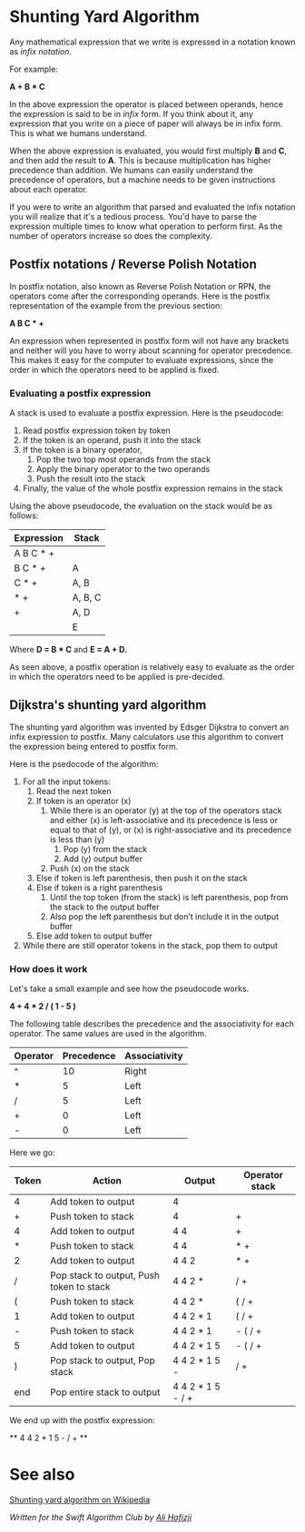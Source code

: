 # Shunting Yard Algorithm

Any mathematical expression that we write is expressed in a notation known as *infix notation*.

For example:

**A + B * C**

In the above expression the operator is placed between operands, hence the expression is said to be in *infix* form. If you think about it, any expression that you write on a piece of paper will always be in infix form. This is what we humans understand.

When the above expression is evaluated, you would first multiply **B** and **C**, and then add the result to **A**. This is because multiplication has higher precedence than addition. We humans can easily understand the precedence of operators, but a machine needs to be given instructions about each operator. 

If you were to write an algorithm that parsed and evaluated the infix notation you will realize that it's a tedious process. You'd have to parse the expression multiple times to know what operation to perform first. As the number of operators increase so does the complexity.

## Postfix notations / Reverse Polish Notation 

In postfix notation, also known as Reverse Polish Notation or RPN, the operators come after the corresponding operands. Here is the postfix representation of the example from the previous section:

**A B C * +**

An expression when represented in postfix form will not have any brackets and neither will you have to worry about scanning for operator precedence. This makes it easy for the computer to evaluate expressions, since the order in which the operators need to be applied is fixed.

### Evaluating a postfix expression

A stack is used to evaluate a postfix expression. Here is the pseudocode:

1. Read postfix expression token by token
2. If the token is an operand, push it into the stack
3. If the token is a binary operator,
    1. Pop the two top most operands from the stack
    2. Apply the binary operator to the two operands
    3. Push the result into the stack
4. Finally, the value of the whole postfix expression remains in the stack

Using the above pseudocode, the evaluation on the stack would be as follows:

| Expression    | Stack   |
| ------------- | --------|
| A B C * +     |         |
| B C * +       | A       |
| C * +         | A, B    |
| * +           | A, B, C |
| +             | A, D    |
|               | E       |

Where **D = B * C** and **E = A + D.**

As seen above, a postfix operation is relatively easy to evaluate as the order in which the operators need to be applied is pre-decided.

## Dijkstra's shunting yard algorithm

The shunting yard algorithm was invented by Edsger Dijkstra to convert an infix expression to postfix. Many calculators use this algorithm to convert the expression being entered to postfix form.

Here is the psedocode of the algorithm:

1. For all the input tokens:
    1. Read the next token
    2. If token is an operator (x)
        1. While there is an operator (y) at the top of the operators stack and either (x) is left-associative and its precedence is less or equal to that of (y), or (x) is right-associative and its precedence is less than (y)
            1. Pop (y) from the stack
            2. Add (y) output buffer
        2. Push (x) on the stack
    3. Else if token is left parenthesis, then push it on the stack
    4. Else if token is a right parenthesis
        1. Until the top token (from the stack) is left parenthesis, pop from the stack to the output buffer
        2. Also pop the left parenthesis but don’t include it in the output buffer
    7. Else add token to output buffer
2. While there are still operator tokens in the stack, pop them to output

### How does it work

Let's take a small example and see how the pseudocode works. 

**4 + 4 * 2 / ( 1 - 5 )**

The following table describes the precedence and the associativity for each operator. The same values are used in the algorithm.

| Operator | Precedence   | Associativity   |
| ---------| -------------| ----------------|
| ^        | 10           | Right           |
| *        | 5            | Left            |
| /        | 5            | Left            |
| +        | 0            | Left            |
| -        | 0            | Left            |

Here we go:

| Token | Action                                      | Output            | Operator stack |
|-------|---------------------------------------------|-------------------|----------------|
| 4     | Add token to output                         | 4                 |                |
| +     | Push token to stack                         | 4                 | +              |
| 4     | Add token to output                         | 4 4               | +              |
| *     | Push token to stack                         | 4 4               | * +            |
| 2     | Add token to output                         | 4 4 2             | * +            |
| /     | Pop stack to output, Push token to stack | 4 4 2 *           | / +            |
| (     | Push token to stack                         | 4 4 2 *           | ( / +          |
| 1     | Add token to output                         | 4 4 2 * 1         | ( / +          |
| -     | Push token to stack                         | 4 4 2 * 1         | - ( / +        |
| 5     | Add token to output                         | 4 4 2 * 1 5       | - ( / +        |
| )     | Pop stack to output, Pop stack           | 4 4 2 * 1 5 -     | /  +           |
| end   | Pop entire stack to output                  | 4 4 2 * 1 5 - / + |                |

We end up with the postfix expression:

** 4 4 2 * 1 5 - / + **

# See also

[Shunting yard algorithm on Wikipedia](https://en.wikipedia.org/wiki/Shunting-yard_algorithm)

*Written for the Swift Algorithm Club by [Ali Hafizji](http://www.github.com/aliHafizji)*